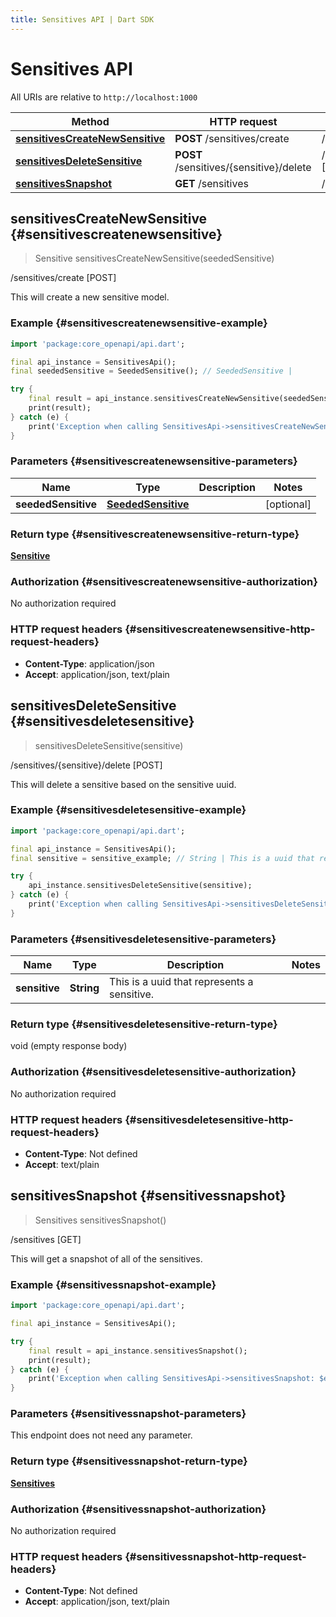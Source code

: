 ```yaml
---
title: Sensitives API | Dart SDK
---
```


# Sensitives API

All URIs are relative to `http://localhost:1000`

Method | HTTP request | Description
------------- | ------------- | -------------
[**sensitivesCreateNewSensitive**](SensitivesApi#sensitivescreatenewsensitive) | **POST** /sensitives/create | /sensitives/create [POST]
[**sensitivesDeleteSensitive**](SensitivesApi#sensitivesdeletesensitive) | **POST** /sensitives/\{sensitive\}/delete | /sensitives/\{sensitive\}/delete [POST]
[**sensitivesSnapshot**](SensitivesApi#sensitivessnapshot) | **GET** /sensitives | /sensitives [GET]


## **sensitivesCreateNewSensitive** {#sensitivescreatenewsensitive}
> Sensitive sensitivesCreateNewSensitive(seededSensitive)

/sensitives/create [POST]

This will create a new sensitive model.

### Example {#sensitivescreatenewsensitive-example}
```dart
import 'package:core_openapi/api.dart';

final api_instance = SensitivesApi();
final seededSensitive = SeededSensitive(); // SeededSensitive | 

try {
    final result = api_instance.sensitivesCreateNewSensitive(seededSensitive);
    print(result);
} catch (e) {
    print('Exception when calling SensitivesApi->sensitivesCreateNewSensitive: $e\n');
}
```

### Parameters {#sensitivescreatenewsensitive-parameters}

Name | Type | Description  | Notes
------------- | ------------- | ------------- | -------------
 **seededSensitive** | [**SeededSensitive**](../models/SeededSensitive) |  | [optional] 

### Return type {#sensitivescreatenewsensitive-return-type}

[**Sensitive**](../models/Sensitive)

### Authorization {#sensitivescreatenewsensitive-authorization}

No authorization required

### HTTP request headers {#sensitivescreatenewsensitive-http-request-headers}

 - **Content-Type**: application/json
 - **Accept**: application/json, text/plain

## **sensitivesDeleteSensitive** {#sensitivesdeletesensitive}
> sensitivesDeleteSensitive(sensitive)

/sensitives/\{sensitive\}/delete [POST]

This will delete a sensitive based on the sensitive uuid.

### Example {#sensitivesdeletesensitive-example}
```dart
import 'package:core_openapi/api.dart';

final api_instance = SensitivesApi();
final sensitive = sensitive_example; // String | This is a uuid that represents a sensitive.

try {
    api_instance.sensitivesDeleteSensitive(sensitive);
} catch (e) {
    print('Exception when calling SensitivesApi->sensitivesDeleteSensitive: $e\n');
}
```

### Parameters {#sensitivesdeletesensitive-parameters}

Name | Type | Description  | Notes
------------- | ------------- | ------------- | -------------
 **sensitive** | **String** | This is a uuid that represents a sensitive. | 

### Return type {#sensitivesdeletesensitive-return-type}

void (empty response body)

### Authorization {#sensitivesdeletesensitive-authorization}

No authorization required

### HTTP request headers {#sensitivesdeletesensitive-http-request-headers}

 - **Content-Type**: Not defined
 - **Accept**: text/plain

## **sensitivesSnapshot** {#sensitivessnapshot}
> Sensitives sensitivesSnapshot()

/sensitives [GET]

This will get a snapshot of all of the sensitives.

### Example {#sensitivessnapshot-example}
```dart
import 'package:core_openapi/api.dart';

final api_instance = SensitivesApi();

try {
    final result = api_instance.sensitivesSnapshot();
    print(result);
} catch (e) {
    print('Exception when calling SensitivesApi->sensitivesSnapshot: $e\n');
}
```

### Parameters {#sensitivessnapshot-parameters}
This endpoint does not need any parameter.

### Return type {#sensitivessnapshot-return-type}

[**Sensitives**](../models/Sensitives)

### Authorization {#sensitivessnapshot-authorization}

No authorization required

### HTTP request headers {#sensitivessnapshot-http-request-headers}

 - **Content-Type**: Not defined
 - **Accept**: application/json, text/plain

